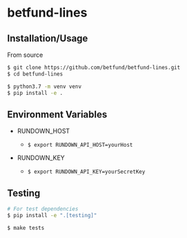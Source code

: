 # betfund-lines

## Installation/Usage

From source
```bash
$ git clone https://github.com/betfund/betfund-lines.git
$ cd betfund-lines

$ python3.7 -m venv venv
$ pip install -e .
```

## Environment Variables

+ RUNDOWN_HOST
    + `$ export RUNDOWN_API_HOST=yourHost`
    
    
+ RUNDOWN_KEY
    + `$ export RUNDOWN_API_KEY=yourSecretKey`

## Testing
```bash
# For test dependencies
$ pip install -e ".[testing]"

$ make tests
```